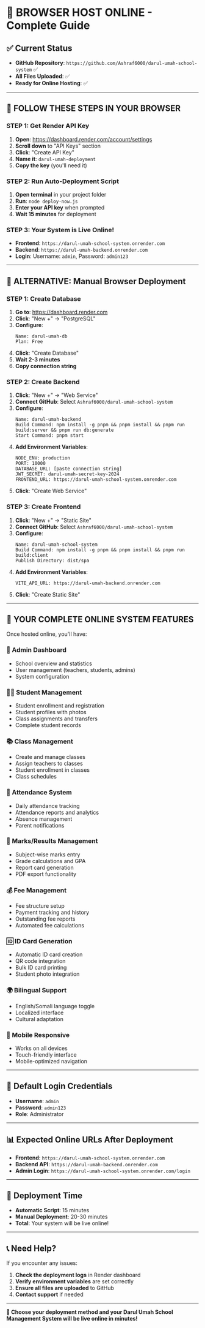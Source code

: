 # 🚀 **BROWSER HOST ONLINE - Complete Guide**

## ✅ **Current Status**
- **GitHub Repository**: `https://github.com/Ashraf6000/darul-umah-school-system` ✅
- **All Files Uploaded**: ✅
- **Ready for Online Hosting**: ✅

---

## 🎯 **FOLLOW THESE STEPS IN YOUR BROWSER**

### **STEP 1: Get Render API Key**
1. **Open**: https://dashboard.render.com/account/settings
2. **Scroll down** to "API Keys" section
3. **Click**: "Create API Key"
4. **Name it**: `darul-umah-deployment`
5. **Copy the key** (you'll need it)

### **STEP 2: Run Auto-Deployment Script**
1. **Open terminal** in your project folder
2. **Run**: `node deploy-now.js`
3. **Enter your API key** when prompted
4. **Wait 15 minutes** for deployment

### **STEP 3: Your System is Live Online!**
- **Frontend**: `https://darul-umah-school-system.onrender.com`
- **Backend**: `https://darul-umah-backend.onrender.com`
- **Login**: Username: `admin`, Password: `admin123`

---

## 🎯 **ALTERNATIVE: Manual Browser Deployment**

### **STEP 1: Create Database**
1. **Go to**: https://dashboard.render.com
2. **Click**: "New +" → "PostgreSQL"
3. **Configure**:
   ```
   Name: darul-umah-db
   Plan: Free
   ```
4. **Click**: "Create Database"
5. **Wait 2-3 minutes**
6. **Copy connection string**

### **STEP 2: Create Backend**
1. **Click**: "New +" → "Web Service"
2. **Connect GitHub**: Select `Ashraf6000/darul-umah-school-system`
3. **Configure**:
   ```
   Name: darul-umah-backend
   Build Command: npm install -g pnpm && pnpm install && pnpm run build:server && pnpm run db:generate
   Start Command: pnpm start
   ```
4. **Add Environment Variables**:
   ```
   NODE_ENV: production
   PORT: 10000
   DATABASE_URL: [paste connection string]
   JWT_SECRET: darul-umah-secret-key-2024
   FRONTEND_URL: https://darul-umah-school-system.onrender.com
   ```
5. **Click**: "Create Web Service"

### **STEP 3: Create Frontend**
1. **Click**: "New +" → "Static Site"
2. **Connect GitHub**: Select `Ashraf6000/darul-umah-school-system`
3. **Configure**:
   ```
   Name: darul-umah-school-system
   Build Command: npm install -g pnpm && pnpm install && pnpm run build:client
   Publish Directory: dist/spa
   ```
4. **Add Environment Variables**:
   ```
   VITE_API_URL: https://darul-umah-backend.onrender.com
   ```
5. **Click**: "Create Static Site"

---

## 🎉 **YOUR COMPLETE ONLINE SYSTEM FEATURES**

Once hosted online, you'll have:

### **🏫 Admin Dashboard**
- School overview and statistics
- User management (teachers, students, admins)
- System configuration

### **👨‍🎓 Student Management**
- Student enrollment and registration
- Student profiles with photos
- Class assignments and transfers
- Complete student records

### **📚 Class Management**
- Create and manage classes
- Assign teachers to classes
- Student enrollment in classes
- Class schedules

### **📅 Attendance System**
- Daily attendance tracking
- Attendance reports and analytics
- Absence management
- Parent notifications

### **📝 Marks/Results Management**
- Subject-wise marks entry
- Grade calculations and GPA
- Report card generation
- PDF export functionality

### **💰 Fee Management**
- Fee structure setup
- Payment tracking and history
- Outstanding fee reports
- Automated fee calculations

### **🆔 ID Card Generation**
- Automatic ID card creation
- QR code integration
- Bulk ID card printing
- Student photo integration

### **🌍 Bilingual Support**
- English/Somali language toggle
- Localized interface
- Cultural adaptation

### **📱 Mobile Responsive**
- Works on all devices
- Touch-friendly interface
- Mobile-optimized navigation

---

## 🔐 **Default Login Credentials**

- **Username**: `admin`
- **Password**: `admin123`
- **Role**: Administrator

---

## 📊 **Expected Online URLs After Deployment**

- **Frontend**: `https://darul-umah-school-system.onrender.com`
- **Backend API**: `https://darul-umah-backend.onrender.com`
- **Admin Login**: `https://darul-umah-school-system.onrender.com/login`

---

## 🚀 **Deployment Time**

- **Automatic Script**: 15 minutes
- **Manual Deployment**: 20-30 minutes
- **Total**: Your system will be live online!

---

## 📞 **Need Help?**

If you encounter any issues:
1. **Check the deployment logs** in Render dashboard
2. **Verify environment variables** are set correctly
3. **Ensure all files are uploaded** to GitHub
4. **Contact support** if needed

---

**🚀 Choose your deployment method and your Darul Umah School Management System will be live online in minutes!**
